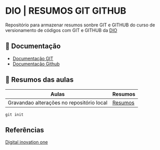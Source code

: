 # DIO | RESUMOS GIT GITHUB

Repositório para armazenar resumos sonbre GIT e GITHUB do curso de versionamento de códigos com GIT e GITHUB da [DIO](https://www.dio.me/)

## 💾 Documentação
- [Documentação GIT](https://www.git-scm.com/doc)
- [Documentação Github](https://docs.github.com/pt/)

## 📁 Resumos das aulas
| Aulas | Resumos |
|-------|---------|
Gravandao alterações no repositório local| [Resumos]()

```
git init
```

## Referências
[Digital inovation one]()
